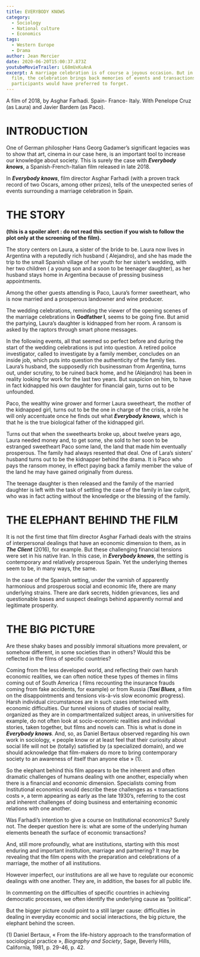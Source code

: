```yaml
---
title: EVERYBODY KNOWS
category:
  - Sociology
  - National culture
  - Economics
tags:
  - Western Europe
  - Drama
author: Jean Mercier
date: 2020-06-20T15:00:37.873Z
youtubeMovieTrailer: L68mUxKuAnA
excerpt: A marriage celebration is of course a joyous occasion. But in this
  film, the celebration brings back memories of events and transactions that the
  participants would have preferred to forget.
---
```

A film of 2018, by Asghar Farhadi. Spain- France- Italy. With Penelope Cruz (as Laura) and Javier Bardem (as Paco).

# INTRODUCTION

One of German philospher Hans Georg Gadamer’s significant legacies was to show that art, cinema in our case here, is an important tool to increase our knowledge about society. This is surely the case with ***Everybody knows***, a Spanish-French-Italian film released in late 2018.

In ***Everybody knows***, film director Asghar Farhadi (with a proven track record of two Oscars, among other prizes), tells of the unexpected series of events surrounding a marriage celebration in Spain.

# THE STORY

**(this is a spoiler alert : do not read this section if you wish to follow the plot only at the screening of the film).**

The story centers on Laura, a sister of the bride to be. Laura now lives in Argentina with a reputedly rich husband ( Alejandro), and she has made the trip to the small Spanish village of her youth for her sister’s wedding, with her two children ( a young son and a soon to be teenager daughter), as her husband stays home in Argentina because of pressing business appointments.

Among the other guests attending is Paco, Laura’s former sweetheart, who is now married and a prosperous landowner and wine producer.

The wedding celebrations, reminding the viewer of the opening scenes of the marriage celebrations in **Godfather I**, seems to be going fine. But amid the partying, Laura’s daughter is kidnapped from her room. A ransom is asked by the raptors through smart phone messages.

In the following events, all that seemed so perfect before and during the start of the wedding celebrations is put into question. A retired police investigator, called to investigate by a family member, concludes on an inside job, which puts into question the authenticity of the family ties. Laura’s husband, the supposedly rich businessman from Argentina, turns out, under scrutiny, to be ruined back home, and he (Alejandro) has been in reality looking for work for the last two years. But suspicion on him, to have in fact kidnapped his own daughter for financial gain, turns out to be unfounded.

Paco, the wealthy wine grower and former Laura sweetheart, the mother of the kidnapped girl, turns out to be the one in charge of the crisis, a role he will only accentuate once he finds out what ***Everybody knows***, which is that he is the true biological father of the kidnapped girl.

Turns out that when the sweethearts broke up, about twelve years ago, Laura needed money and, to get some, she sold to her soon to be estranged sweetheart Paco some land, the land that made him eventually prosperous. The family had always resented that deal. One of Lara’s sisters’ husband turns out to be the kidnapper behind the drama. It is Paco who pays the ransom money, in effect paying back a family member the value of the land he may have gained originally from duress.

The teenage daughter is then released and the family of the married daughter is left with the task of settling the case of the family in law culprit, who was in fact acting without the knowledge or the blessing of the family.

# THE ELEPHANT BEHIND THE FILM

It is not the first time that film director Asghar Farhadi deals with the strains of interpersonal dealings that have an economic dimension to them, as in ***The Client*** (2016), for example. But these challenging financial tensions were set in his native Iran. In this case, in ***Everybody knows***, the setting is contemporary and relatively prosperous Spain. Yet the underlying themes seem to be, in many ways, the same.

In the case of the Spanish setting, under the varnish of apparently harmonious and prosperous social and economic life, there are many underlying strains. There are dark secrets, hidden grievances, lies and questionable bases and suspect dealings behind apparently normal and legitimate prosperity.

# THE BIG PICTURE

Are these shaky bases and possibly immoral situations more prevalent, or somehow different, in some societies than in others? Would this be reflected in the films of specific countries?

Coming from the less developed world, and reflecting their own harsh economic realities, we can often notice these types of themes in films coming out of South America ( films recounting the insurance frauds coming from fake accidents, for example) or from Russia (***Taxi Blues***, a film on the disappointments and tensions vis-à-vis slow economic progress). Harsh individual circumstances are in such cases intertwined with economic difficulties. Our tunnel visions of studies of social reality, organized as they are in compartmentalized subject areas, in universities for example, do not often look at socio-economic realities and individual stories, taken together, but films and novels can. This is what is done in ***Everybody knows***. And, so, as Daniel Bertaux observed regarding his own work in sociology, « people know or at least feel that their curiosity about social life will not be (totally) satisfied by (a specialized domain), and we should acknowledge that film-makers do more to bring contemporary society to an awareness of itself than anyone else » (1).

So the elephant behind this film appears to be the inherent and often dramatic challenges of humans dealing with one another, especially when there is a financial and economic dimension. Specialists coming from Institutional economics would describe these challenges as « transactions costs », a term appearing as early as the late 1930’s, referring to the cost and inherent challenges of doing business and entertaining economic relations with one another.

Was Farhadi’s intention to give a course on Institutional economics? Surely not. The deeper question here is: what are some of the underlying human elements beneath the surface of economic transactions?

And, still more profoundly, what are institutions, starting with this most enduring and important institution, marriage and partnering? It may be revealing that the film opens with the preparation and celebrations of a marriage, the mother of all institutions.

However imperfect, our institutions are all we have to regulate our economic dealings with one another. They are, in addition, the bases for all public life.

In commenting on the difficulties of specific countries in achieving democratic processes, we often identify the underlying cause as “political”.

But the bigger picture could point to a still larger cause: difficulties in dealing in everyday economic and social interactions, the big picture, the elephant behind the screen.

(1) Daniel Bertaux, « From the life-history approach to the transformation of sociological practice », *Biography and Society*, Sage, Beverly Hills, California, 1981, p. 29-46, p. 42.